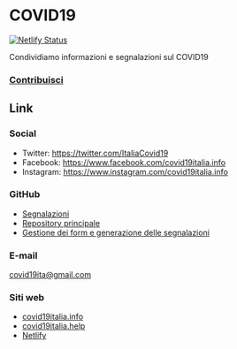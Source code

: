 # COVID19

[![Netlify Status](https://api.netlify.com/api/v1/badges/9dbe1130-4a12-4756-bf22-11d067ee8874/deploy-status)](https://app.netlify.com/sites/covid19italia/deploys)

Condividiamo informazioni e segnalazioni sul COVID19

### [Contribuisci](https://www.covid19italia.info/2020-03-10-sei-uno-sviluppatore-se-vuoi-aiutaci/)

## Link

### Social

- Twitter: https://twitter.com/ItaliaCovid19
- Facebook: https://www.facebook.com/covid19italia.info
- Instagram: https://www.instagram.com/covid19italia.info

### GitHub

- [Segnalazioni](https://github.com/emergenzeHack/covid19italia_segnalazioni/issues)
- [Repository principale](https://github.com/emergenzeHack/covid19italia)
- [Gestione dei form e generazione delle segnalazioni](https://github.com/emergenzeHack/covid19italia_form)

### E-mail

[covid19ita@gmail.com](mailto:covid19ita@gmail.com)

### Siti web

- [covid19italia.info](https://www.covid19italia.info)
- [covid19italia.help](https://www.covid19italia.help)
- [Netlify](https://covid19italia.netlify.com/)
